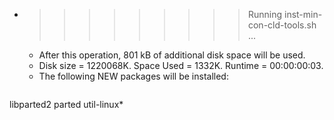 * >>>>>>>>> Running inst-min-con-cld-tools.sh ...
  * After this operation, 801 kB of additional disk space will be used.
  * Disk size = 1220068K. Space Used = 1332K. Runtime = 00:00:00:03.
  * The following NEW packages will be installed:
  ```bash
libparted2 parted util-linux*
  ```
